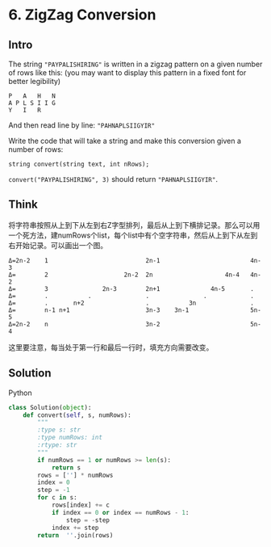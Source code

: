# 6. ZigZag Conversion

## Intro

The string `"PAYPALISHIRING"`	 is written in a zigzag pattern on a given number of rows like this: (you may want to display this pattern in a fixed font for better legibility)

```
P   A   H   N
A P L S I I G
Y   I   R
```

And then read line by line: `"PAHNAPLSIIGYIR"`

Write the code that will take a string and make this conversion given a number of rows:

```
string convert(string text, int nRows);
```
`convert("PAYPALISHIRING", 3)` should return `"PAHNAPLSIIGYIR"`.

## Think

将字符串按照从上到下从左到右Z字型排列，最后从上到下横排记录。那么可以用一个死方法，建numRows个list，每个list中有个空字符串，然后从上到下从左到右开始记录。可以画出一个图。

```
Δ=2n-2    1                           2n-1                         4n-3
Δ=        2                     2n-2  2n                    4n-4   4n-2
Δ=        3               2n-3        2n+1              4n-5       .
Δ=        .           .               .               .            .
Δ=        .       n+2                 .           3n               .
Δ=        n-1 n+1                     3n-3    3n-1                 5n-5
Δ=2n-2    n                           3n-2                         5n-4
```
这里要注意，每当处于第一行和最后一行时，填充方向需要改变。

## Solution

Python
 
```python
class Solution(object):
    def convert(self, s, numRows):
        """
        :type s: str
        :type numRows: int
        :rtype: str
        """
        if numRows == 1 or numRows >= len(s):
            return s
        rows = [''] * numRows
        index = 0
        step = -1
        for c in s:
            rows[index] += c
            if index == 0 or index == numRows - 1:
                step = -step
            index += step
        return  ''.join(rows)
```